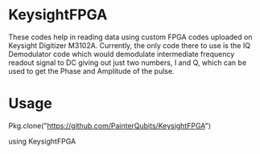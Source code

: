 # KeysightFPGA
These codes help in reading data using custom FPGA codes uploaded on Keysight Digitizer M3102A. Currently, the only code there to use is the IQ Demodulator code which would demodulate intermediate frequency readout signal to DC giving out just two numbers, I and Q, which can be used to get the Phase and Amplitude of the pulse.

# Usage
Pkg.clone("https://github.com/PainterQubits/KeysightFPGA")

using KeysightFPGA
